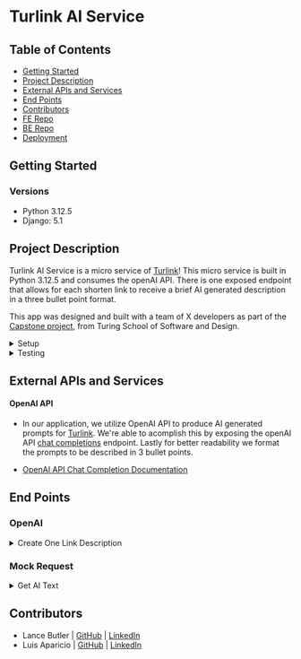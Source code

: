 # Turlink AI Service

## Table of Contents
- [Getting Started](#getting-started)
- [Project Description](#project-description)
- [External APIs and Services](#external-apis-and-services)
- [End Points](#end-points)
- [Contributors](#contributors)
- [FE Repo](https://github.com/turingschool/turlink-fe)
- [BE Repo](https://github.com/turingschool/turlink-be)
- [Deployment](https://nameless-garden-14218-de5663d17d61.herokuapp.com/)

## Getting Started
### Versions
- Python 3.12.5
- Django: 5.1

## Project Description

Turlink AI Service is a micro service of [Turlink](https://turlink-fe-da6763e5d8d6.herokuapp.com/)! This micro service is built in Python 3.12.5 and consumes the openAI API. There is one exposed endpoint that allows for each shorten link to receive a brief AI generated description in a three bullet point format.  

This app was designed and built with a team of X developers as part of the [Capstone project](https://mod4.turing.edu/projects/capstone/), from Turing School of Software and Design.

<details>
  <summary>Setup</summary>
  1. Fork and/or Clone this Repo from GitHub.
  2. In your terminal use `$ git clone git@github.com:turingschool/turlink-ai-service.git`.
  3. Create a virtual enviorment with `$ python -m venv myenv`
  4. Activate your virtual enviorment with `$ source myenv/bin/activate`
  5. Change into the cloned directory using `$ cd example`.
  
</details>

<details>
  <summary>Testing</summary>

  Test using the terminal utilizing Unittest:

  `pip install unittest`
  ```bash
  $ python <follow directory path to test specific files>
  ```
</details>


## External APIs and Services
#### OpenAI API
  - In our application, we utilize OpenAI API to produce AI generated prompts for [Turlink](https://turlink-fe-da6763e5d8d6.herokuapp.com/). We're able to acomplish this by exposing the openAI API [chat completions](https://platform.openai.com/docs/api-reference/chat/create) endpoint. Lastly for better readability we format the prompts to be described in 3 bullet points.

  - [OpenAI API Chat Completion Documentation](https://platform.openai.com/docs/guides/chat-completions)


## End Points
### OpenAI
<details>
<summary> Create One Link Description </summary>

Request:

```http
POST /api/v1/ai/
Content-Type: application/json
Accept: application/json
```

Body: 

```json
{
  "input": "hello world",
  "model": "gpt-4o"
}
```

Response: `status: 201`

```json
{
  "data": [
    {
      "model": "gpt-4o",
      "max_tokens": 100,
      "message": [
        {
          "role": "assistant",
          "content": "AI genarated text"
        }
      ]
    }
  ]
}
```
</details>

### Mock Request
<details>
<summary> Get AI Text </summary>

Request:

```http
GET /api/v1/ping/
Content-Type: application/json
Accept: application/json
```

Response: `status: 200`

```json
{
  "data": [
    {
      "model": "gpt-4o",
      "max_tokens": 10,
      "message": [
        {
          "role": "assistant",
          "content": "1. example 1\n2. example 2\n3. example 3"
        }
      ]
    }
  ]
}
```
</details>

## Contributors

* Lance Butler | [GitHub](https://github.com/LJ9332) | [LinkedIn](https://www.linkedin.com/in/lance-butler-jr/)
* Luis Aparicio | [GitHub](https://github.com/LuisAparicio14) | [LinkedIn](https://www.linkedin.com/in/luis-aparicio14/)

